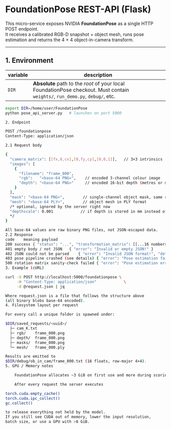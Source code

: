 # FoundationPose REST-API (Flask)

This micro-service exposes NVIDIA **FoundationPose** as a single HTTP POST
endpoint.  
It receives a calibrated RGB-D snapshot + object mesh, runs pose estimation
and returns the 4 × 4 object-in-camera transform.

---

## 1. Environment

| variable | description                                                                 |
|----------|------------------------------------------------------------------------------|
| `DIR`    | **Absolute** path to the *root* of your local FoundationPose checkout. Must contain<br>`weights/`, `run_demo.py`, `debug/`, etc. |

```bash
export DIR=/home/user/FoundationPose
python pose_api_server.py   # launches on port 5000

2. Endpoint

POST /foundationpose
Content-Type: application/json

2.1 Request body

{
  "camera_matrix": [[fx,0,cx],[0,fy,cy],[0,0,1]],   // 3×3 intrinsics
  "images": [
    {
      "filename": "frame_000",
      "rgb":   "<base-64 PNG>",    // encoded 3-channel colour image
      "depth": "<base-64 PNG>"     // encoded 16-bit depth (metres or mm, same as demo data)
    }
  ],
  "mask": "<base-64 PNG>",        // single-channel object mask, same res as RGB
  "mesh": "<base-64 PLY>",        // object mesh in PLY format
  /* optional, ignored by the server right now
  "depthscale": 0.001            // if depth is stored in mm instead of m
  */
}

All base-64 values are raw binary PNG files, not JSON-escaped data.
2.2 Response
code	meaning	payload
200	success	{ "status": "...", "transformation_matrix": [[...16 numbers...]] }
401	empty body / not JSON	{ "error": "Invalid or empty JSON!" }
402	JSON could not be parsed	{ "error": "Invalid JSON format!", "details": ... }
403	pose pipeline crashed (see details)	{ "error": "Pose estimation failed", "details": ... }
500	rotation matrix sanity-check failed	{ "error": "Pose estimation error", "details": ... }
3. Example (cURL)

curl -X POST http://localhost:5000/foundationpose \
     -H "Content-Type: application/json"            \
     -d @request.json | jq

Where request.json is a file that follows the structure above
(all binary blobs base-64 encoded).
4. Filesystem layout per request

For every call a unique folder is spawned under:

$DIR/saved_requests/<uuid>/
  ├─ cam_K.txt
  ├─ rgb/    frame_000.png
  ├─ depth/  frame_000.png
  ├─ masks/  frame_000.png
  └─ mesh/   frame_000.ply

Results are emitted to
$DIR/debug/ob_in_cam/frame_000.txt (16 floats, row-major 4×4).
5. GPU / Memory notes

    FoundationPose allocates ~3 GiB on first use and more during scoring.

    After every request the server executes

torch.cuda.empty_cache()
torch.cuda.ipc_collect()
gc.collect()

to release everything not held by the model.
If you still see CUDA out of memory, lower the input resolution,
batch size, or use a GPU with >8 GiB.